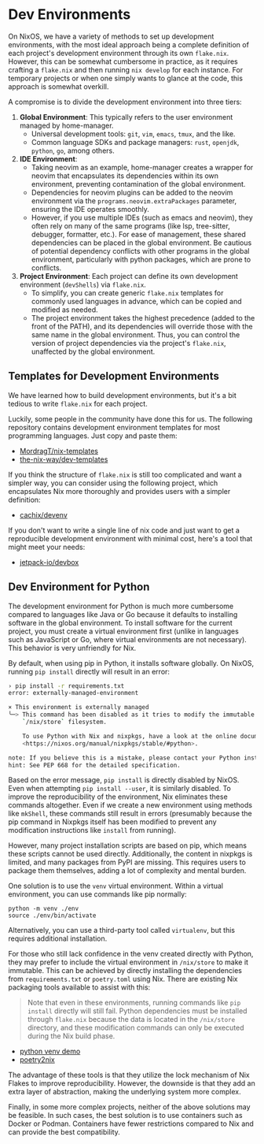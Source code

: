 # Dev Environments

On NixOS, we have a variety of methods to set up development environments, with the most
ideal approach being a complete definition of each project's development environment
through its own `flake.nix`. However, this can be somewhat cumbersome in practice, as it
requires crafting a `flake.nix` and then running `nix develop` for each instance. For
temporary projects or when one simply wants to glance at the code, this approach is
somewhat overkill.

A compromise is to divide the development environment into three tiers:

1. **Global Environment**: This typically refers to the user environment managed by
   home-manager.
   - Universal development tools: `git`, `vim`, `emacs`, `tmux`, and the like.
   - Common language SDKs and package managers: `rust`, `openjdk`, `python`, `go`, among
     others.
2. **IDE Environment**:
   - Taking neovim as an example, home-manager creates a wrapper for neovim that
     encapsulates its dependencies within its own environment, preventing contamination of
     the global environment.
   - Dependencies for neovim plugins can be added to the neovim environment via the
     `programs.neovim.extraPackages` parameter, ensuring the IDE operates smoothly.
   - However, if you use multiple IDEs (such as emacs and neovim), they often rely on many
     of the same programs (like lsp, tree-sitter, debugger, formatter, etc.). For ease of
     management, these shared dependencies can be placed in the global environment. Be
     cautious of potential dependency conflicts with other programs in the global
     environment, particularly with python packages, which are prone to conflicts.
3. **Project Environment**: Each project can define its own development environment
   (`devShells`) via `flake.nix`.
   - To simplify, you can create generic `flake.nix` templates for commonly used languages
     in advance, which can be copied and modified as needed.
   - The project environment takes the highest precedence (added to the front of the
     PATH), and its dependencies will override those with the same name in the global
     environment. Thus, you can control the version of project dependencies via the
     project's `flake.nix`, unaffected by the global environment.

## Templates for Development Environments

We have learned how to build development environments, but it's a bit tedious to write
`flake.nix` for each project.

Luckily, some people in the community have done this for us. The following repository
contains development environment templates for most programming languages. Just copy and
paste them:

- [MordragT/nix-templates](https://github.com/MordragT/nix-templates)
- [the-nix-way/dev-templates](https://github.com/the-nix-way/dev-templates)

If you think the structure of `flake.nix` is still too complicated and want a simpler way,
you can consider using the following project, which encapsulates Nix more thoroughly and
provides users with a simpler definition:

- [cachix/devenv](https://github.com/cachix/devenv)

If you don't want to write a single line of nix code and just want to get a reproducible
development environment with minimal cost, here's a tool that might meet your needs:

- [jetpack-io/devbox](https://github.com/jetpack-io/devbox)

## Dev Environment for Python

The development environment for Python is much more cumbersome compared to languages like
Java or Go because it defaults to installing software in the global environment. To
install software for the current project, you must create a virtual environment first
(unlike in languages such as JavaScript or Go, where virtual environments are not
necessary). This behavior is very unfriendly for Nix.

By default, when using pip in Python, it installs software globally. On NixOS, running
`pip install` directly will result in an error:

```bash
› pip install -r requirements.txt
error: externally-managed-environment

× This environment is externally managed
╰─> This command has been disabled as it tries to modify the immutable
    `/nix/store` filesystem.

    To use Python with Nix and nixpkgs, have a look at the online documentation:
    <https://nixos.org/manual/nixpkgs/stable/#python>.

note: If you believe this is a mistake, please contact your Python installation or OS distribution provider. You can override this, at the risk of breaking your Python installation or OS, by passing --break-system-packages.
hint: See PEP 668 for the detailed specification.
```

Based on the error message, `pip install` is directly disabled by NixOS. Even when
attempting `pip install --user`, it is similarly disabled. To improve the reproducibility
of the environment, Nix eliminates these commands altogether. Even if we create a new
environment using methods like `mkShell`, these commands still result in errors
(presumably because the pip command in Nixpkgs itself has been modified to prevent any
modification instructions like `install` from running).

However, many project installation scripts are based on pip, which means these scripts
cannot be used directly. Additionally, the content in nixpkgs is limited, and many
packages from PyPI are missing. This requires users to package them themselves, adding a
lot of complexity and mental burden.

One solution is to use the `venv` virtual environment. Within a virtual environment, you
can use commands like pip normally:

```shell
python -m venv ./env
source ./env/bin/activate
```

Alternatively, you can use a third-party tool called `virtualenv`, but this requires
additional installation.

For those who still lack confidence in the venv created directly with Python, they may
prefer to include the virtual environment in `/nix/store` to make it immutable. This can
be achieved by directly installing the dependencies from `requirements.txt` or
`poetry.toml` using Nix. There are existing Nix packaging tools available to assist with
this:

> Note that even in these environments, running commands like `pip install` directly will
> still fail. Python dependencies must be installed through `flake.nix` because the data
> is located in the `/nix/store` directory, and these modification commands can only be
> executed during the Nix build phase.

- [python venv demo](https://github.com/MordragT/nix-templates/blob/master/python-venv/flake.nix)
- [poetry2nix](https://github.com/nix-community/poetry2nix)

The advantage of these tools is that they utilize the lock mechanism of Nix Flakes to
improve reproducibility. However, the downside is that they add an extra layer of
abstraction, making the underlying system more complex.

Finally, in some more complex projects, neither of the above solutions may be feasible. In
such cases, the best solution is to use containers such as Docker or Podman. Containers
have fewer restrictions compared to Nix and can provide the best compatibility.
